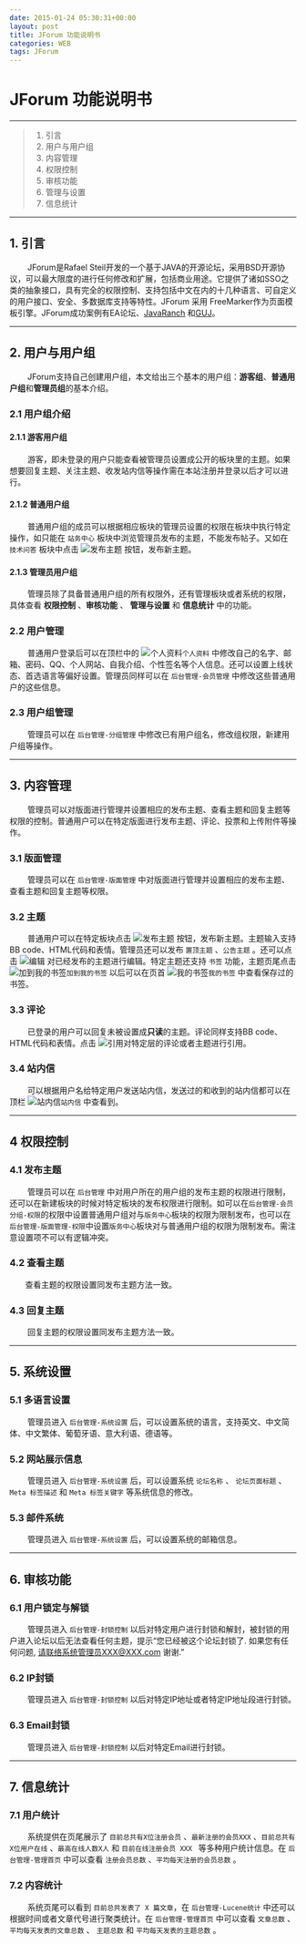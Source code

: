 ```yaml
---
date: 2015-01-24 05:30:31+00:00
layout: post
title: JForum 功能说明书
categories: WEB
tags: JForum
---
```


# JForum 功能说明书

-----

> 1. 引言
> 3. 用户与用户组
> 3. 内容管理
> 4. 权限控制
> 5. 审核功能
> 6. 管理与设置
> 7. 信息统计

------

## 1. 引言
&#160; &#160; &#160; &#160; JForum是Rafael Steil开发的一个基于JAVA的开源论坛，采用BSD开源协议，可以最大限度的进行任何修改和扩展，包括商业用途。它提供了诸如SSO之类的抽象接口，具有完全的权限控制、支持包括中文在内的十几种语言、可自定义的用户接口、安全、多数据库支持等特性。JForum 采用 FreeMarker作为页面模板引擎。JForum成功案例有EA论坛、[JavaRanch](http://www.javaranch.com/) 和[GUJ](http://www.guj.com.br/)。

------

## 2. 用户与用户组
&#160; &#160; &#160; &#160; JForum支持自己创建用户组，本文给出三个基本的用户组：**游客组**、**普通用户组**和**管理员组**的基本介绍。
### 2.1 用户组介绍

#### 2.1.1 游客用户组

&#160; &#160; &#160; &#160; 游客，即未登录的用户只能查看被管理员设置成公开的板块里的主题。如果想要回复主题、关注主题、收发站内信等操作需在本站注册并登录以后才可以进行。

#### 2.1.2 普通用户组

&#160; &#160; &#160; &#160; 普通用户组的成员可以根据相应板块的管理员设置的权限在板块中执行特定操作，如只能在 `站务中心` 板块中浏览管理员发布的主题，不能发布帖子。又如在 `技术问答` 板块中点击 ![发布主题](http://222.198.131.100:8080/JForum/templates/default/images/zh_CN/post.gif) 按钮，发布新主题。
 
#### 2.1.3 管理员用户组

&#160; &#160; &#160; &#160; 管理员除了具备普通用户组的所有权限外，还有管理板块或者系统的权限，具体查看  **权限控制** 、**审核功能** 、 **管理与设置** 和 **信息统计** 中的功能。

### 2.2 用户管理

&#160; &#160; &#160; &#160; 普通用户登录后可以在顶栏中的  ![个人资料](http://222.198.131.100:8080/JForum/templates/default/images/icon_mini_profile.gif)`个人资料`  中修改自己的名字、邮箱、密码、QQ、个人网站、自我介绍、个性签名等个人信息。还可以设置上线状态、首选语言等偏好设置。管理员同样可以在 `后台管理-会员管理` 中修改这些普通用户的这些信息。

### 2.3 用户组管理

&#160; &#160; &#160; &#160; 管理员可以在 `后台管理-分组管理` 中修改已有用户组名，修改组权限，新建用户组等操作。

------

## 3. 内容管理

&#160; &#160; &#160; &#160; 管理员可以对版面进行管理并设置相应的发布主题、查看主题和回复主题等权限的控制。普通用户可以在特定版面进行发布主题、评论、投票和上传附件等操作。

### 3.1 版面管理

&#160; &#160; &#160; &#160; 管理员可以在 `后台管理-版面管理` 中对版面进行管理并设置相应的发布主题、查看主题和回复主题等权限。

### 3.2 主题

&#160; &#160; &#160; &#160; 普通用户可以在特定板块点击  ![发布主题](http://222.198.131.100:8080/JForum/templates/default/images/zh_CN/post.gif) 按钮，发布新主题。主题输入支持 BB code、HTML代码和表情。管理员还可以发布 `置顶主题` 、`公告主题` 。还可以点击 ![编辑](http://222.198.131.100:8080/JForum/templates/default/images/zh_CN/icon_edit.gif) 对已经发布的主题进行编辑。特定主题还支持 `书签` 功能，主题页尾点击  ![加到我的书签](http://222.198.131.100:8080/JForum/templates/default/images/icon_bookmark.gif)`加到我的书签` 以后可以在页首 ![我的书签](http://222.198.131.100:8080/JForum/templates/default/images/icon_minipost.gif)`我的书签` 中查看保存过的书签。

### 3.3 评论

&#160; &#160; &#160; &#160; 已登录的用户可以回复未被设置成**只读**的主题。评论同样支持BB code、HTML代码和表情。点击 ![引用](http://222.198.131.100:8080/JForum/templates/default/images/zh_CN/icon_quote.gif)对特定层的评论或者主题进行引用。


### 3.4 站内信

&#160; &#160; &#160; &#160; 可以根据用户名给特定用户发送站内信，发送过的和收到的站内信都可以在顶栏 ![站内信](http://222.198.131.100:8080/JForum/templates/default/images/icon_mini_message.gif)`站内信` 中查看到。

------

## 4 权限控制

### 4.1 发布主题

&#160; &#160; &#160; &#160; 管理员可以在 `后台管理` 中对用户所在的用户组的发布主题的权限进行限制，还可以在新建板块的时候对特定板块的发布权限进行限制。如可以在`后台管理-会员分组-权限`的权限中设置普通用户组对与`版务中心`板块的权限为限制发布，也可以在`后台管理-版面管理-权限`中设置`版务中心`板块对与普通用户组的权限为限制发布。需注意设置项不可以有逻辑冲突。

### 4.2 查看主题

&#160; &#160; &#160; &#160;查看主题的权限设置同发布主题方法一致。

### 4.3 回复主题

&#160; &#160; &#160; &#160; 回复主题的权限设置同发布主题方法一致。

------

## 5. 系统设置

### 5.1 多语言设置

&#160; &#160; &#160; &#160; 管理员进入 `后台管理-系统设置` 后，可以设置系统的语言，支持英文、中文简体、中文繁体、葡萄牙语、意大利语、德语等。

### 5.2 网站展示信息

&#160; &#160; &#160; &#160; 管理员进入 `后台管理-系统设置` 后，可以设置系统 `论坛名称` 、 `论坛页面标题` 、 `Meta 标签描述` 和 `Meta 标签关键字` 等系统信息的修改。

### 5.3 邮件系统

&#160; &#160; &#160; &#160; 管理员进入 `后台管理-系统设置` 后，可以设置系统的邮箱信息。

------

 
## 6. 审核功能

### 6.1 用户锁定与解锁

&#160; &#160; &#160; &#160; 管理员进入 `后台管理-封锁控制` 以后对特定用户进行封锁和解封，被封锁的用户进入论坛以后无法查看任何主题，提示“您已经被这个论坛封锁了. 如果您有任何问题, 请联络系统管理员XXX@XXX.com 谢谢.”


### 6.2 IP封锁

&#160; &#160; &#160; &#160; 管理员进入 `后台管理-封锁控制` 以后对特定IP地址或者特定IP地址段进行封锁。

### 6.3 Email封锁

&#160; &#160; &#160; &#160; 管理员进入 `后台管理-封锁控制` 以后对特定Email进行封锁。

------

## 7. 信息统计

### 7.1 用户统计

&#160; &#160; &#160; &#160; 系统提供在页尾展示了  `目前总共有X位注册会员` 、`最新注册的会员XXX` 、`目前总共有X位用户在线` 、`最高在线人数X人` 和 `目前在线注册会员 XXX ` 等多种用户统计信息。在 `后台管理-管理首页` 中可以查看 `注册会员总数` 、`平均每天注册的会员总数` 。

### 7.2 内容统计

&#160; &#160; &#160; &#160; 系统页尾可以看到 `目前总共发表了 X 篇文章`，在 `后台管理-Lucene统计` 中还可以根据时间或者文章代号进行聚类统计。在 `后台管理-管理首页` 中可以查看 `文章总数` 、`平均每天发表的文章总数` 、
`主题总数` 和 `平均每天发表的主题总数` 。



 
